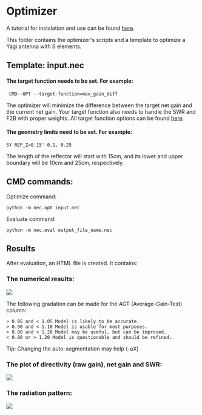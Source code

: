 # Optimizer

A tutorial for instalation and use can be found [here](http://clients.teksavvy.com/~nickm/scripts/nec_opt_tutorial.html).

This folder contains the optimizer's scripts and a template to optimize a Yagi antenna with 6 elements.

## Template: input.nec
#### The target function needs to be set. For example:

``` CMD--OPT --target-function=max_gain_diff```

The optimizer will minimize the difference between the target net gain and the current net gain. Your target function also needs to handle the SWR and F2B with proper weights. All target function options can be found [here](http://clients.teksavvy.com/~nickm/scripts.html#nec_opt).

#### The geometry limits need to be set. For example:

```SY REF_Z=0.15' 0.1, 0.25```

The length of the reflector will start with 15cm, and its lower and upper boundary will be 10cm and 25cm, respectively.

## CMD commands:
Optimize command:

```python -m nec.opt input.nec```

Evaluate command:

```python -m nec.eval output_file_name.nec ```

## Results
After evaluation, an HTML file is created. It contains:

### The numerical results:
![](https://i.imgur.com/BOtdcKt.png)

The following gradation can be made for the AGT (Average-Gain-Test) column:
```
> 0.95 and < 1.05 Model is likely to be accurate.
> 0.90 and < 1.10 Model is usable for most purposes.
> 0.80 and < 1.20 Model may be useful, but can be improved.
< 0.80 or > 1.20 Model is questionable and should be refined.
```
Tip: Changing the auto-segmentation may help (-aX)
### The plot of directivity (raw gain), net gain and SWR:
![](https://i.imgur.com/vfGkbqy.png)

### The radiation pattern:
![](https://i.imgur.com/GESea3V.png)


